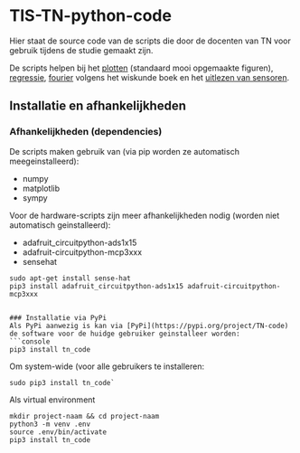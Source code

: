 # TIS-TN-python-code

Hier staat de source code van de scripts die door de docenten van TN voor gebruik tijdens de studie gemaakt zijn.

De scripts helpen bij het [plotten](TN_code/plotten/) (standaard mooi opgemaakte figuren), [regressie](voorbeelden/regressie/), [fourier](TN_code/fourier/) volgens het wiskunde boek en het [uitlezen van sensoren](TN_code/hardware).

## Installatie en afhankelijkheden

### Afhankelijkheden (dependencies)
De scripts maken gebruik van (via pip worden ze automatisch meegeinstalleerd):
* numpy
* matplotlib
* sympy

Voor de hardware-scripts zijn meer afhankelijkheden nodig (worden niet automatisch geinstalleerd):
* adafruit_circuitpython-ads1x15
* adafruit-circuitpython-mcp3xxx
* sensehat
```console
sudo apt-get install sense-hat
pip3 install adafruit_circuitpython-ads1x15 adafruit-circuitpython-mcp3xxx


### Installatie via PyPi
Als PyPi aanwezig is kan via [PyPi](https://pypi.org/project/TN-code) de software voor de huidge gebruiker geinstalleer worden:
```console
pip3 install tn_code
```
Om system-wide (voor alle gebruikers te installeren:
```console
sudo pip3 install tn_code`
```

Als virtual environment
```console
mkdir project-naam && cd project-naam
python3 -m venv .env
source .env/bin/activate
pip3 install tn_code
```

